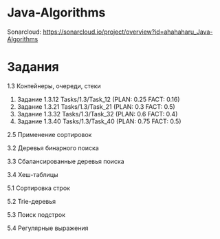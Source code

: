 # Java-Algorithms
Sonarcloud: https://sonarcloud.io/project/overview?id=ahahaharu_Java-Algorithms
# Задания
1.3 Контейнеры, очереди, стеки
  1) Задание 1.3.12 Tasks/1.3/Task_12 (PLAN: 0.25 FACT: 0.16)
  2) Задание 1.3.21 Tasks/1.3/Task_21 (PLAN: 0.3 FACT: 0.5)
  3) Задание 1.3.32 Tasks/1.3/Task_32 (PLAN: 0.6 FACT: 0.4)
  4) Задание 1.3.40 Tasks/1.3/Task_40 (PLAN: 0.75 FACT: 0.5)
     
2.5 Применение сортировок

3.2 Деревья бинарного поиска

3.3 Сбалансированные деревья поиска

3.4 Хеш-таблицы

5.1 Сортировка строк

5.2 Trie-деревья

5.3 Поиск подстрок

5.4 Регулярные выражения

